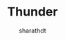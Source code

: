 ---
title: "Thunder"
github: https://github.com/sharu725/thunder
demo: http://webjeda.com/thunder/
author: sharathdt
draft: true
ssg:
  - Jekyll
cms:
  - No Cms
---